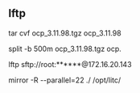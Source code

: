 # 

## lftp

tar cvf ocp_3.11.98.tgz ocp_3.11.98

split -b 500m ocp_3.11.98.tgz ocp.

lftp sftp://root:******@172.16.20.143

mirror -R --parallel=22 ./ /opt/litc/